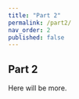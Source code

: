 ```yaml
---
title: "Part 2"
permalink: /part2/
nav_order: 2
published: false
---
```


## Part 2

Here will be more.
